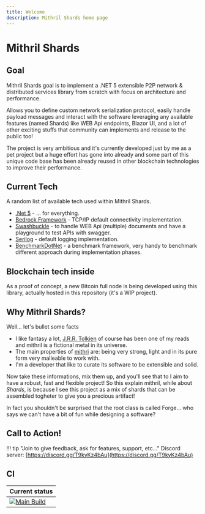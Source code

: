 ```yaml
---
title: Welcome
description: Mithril Shards home page
---
```

# Mithril Shards



## Goal

Mithril Shards goal is to implement a .NET 5 extensible P2P network & distributed services library from scratch with focus on architecture and performance.

Allows you to define custom network serialization protocol, easily handle payload messages and interact with the software leveraging any available features (named Shards) like WEB Api endpoints, Blazor UI,  and a lot of other exciting stuffs that community can implements and release to the public too!

The project is very ambitious and it's currently developed just by me as a pet project but a huge effort has gone into already and some part of this unique code base has been already reused in other blockchain technologies to improve their performance.



## Current Tech

A random list of available tech used within Mithril Shards.

- [.Net 5](https://dotnet.microsoft.com/download/dotnet/5.0) - ... for everything.
- [Bedrock Framework](https://github.com/davidfowl/BedrockFramework/) - TCP/IP default connectivity implementation.
- [Swashbuckle](https://github.com/domaindrivendev/Swashbuckle.AspNetCore) - to handle WEB Api (multiple) documents and have a playground to test APIs with swagger.
- [Serilog](https://github.com/serilog/serilog-aspnetcore) - default logging implementation.
- [BenchmarkDotNet](https://github.com/dotnet/BenchmarkDotNet) - a benchmark framework, very handy to benchmark different approach during implementation phases.



## Blockchain tech inside

As a proof of concept, a new Bitcoin full node is being developed using this library, actually hosted in this repository (it's a WIP project).



## Why Mithril Shards?

Well... let's bullet some facts

- I like fantasy a lot, [J.R.R. Tolkien](https://en.wikipedia.org/wiki/J._R._R._Tolkien) of course has been one of my reads and mithril is a fictional metal in its universe.
- The main properties of [mithri](https://en.wikipedia.org/wiki/Mithril#Properties) are: being very strong, light and in its pure form very malleable to work with.
- I'm a developer that like to curate its software to be extensible and solid.

Now take these informations, mix them up, and you'll see that to I aim to have a robust, fast and flexible project!
So this explain mithril, while about *Shards*, is because I see this project as a mix of shards that can be assembled togheter to give you a precious artifact!

In fact you shouldn't be surprised that the root class is called Forge... who says we can't have a bit of fun while designing a software?



## Call to Action!

!!! tip "Join to give feedback, ask for features, support, etc..."
	Discord server: [https://discord.gg/T9kyKz4bAu](https://discord.gg/T9kyKz4bAu)  



## CI

| Current status                                               |
| ------------------------------------------------------------ |
| [![Main Build](https://github.com/MithrilMan/MithrilShards/actions/workflows/main-build.yml/badge.svg)](https://github.com/MithrilMan/MithrilShards/actions/workflows/main-build.yml) |